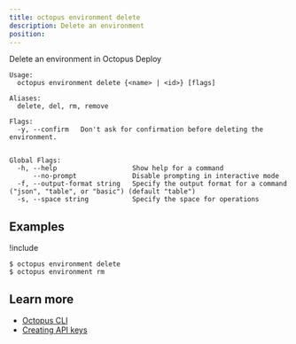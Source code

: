 ```yaml
---
title: octopus environment delete
description: Delete an environment
position:
---
```


Delete an environment in Octopus Deploy

```text
Usage:
  octopus environment delete {<name> | <id>} [flags]

Aliases:
  delete, del, rm, remove

Flags:
  -y, --confirm   Don't ask for confirmation before deleting the environment.


Global Flags:
  -h, --help                   Show help for a command
      --no-prompt              Disable prompting in interactive mode
  -f, --output-format string   Specify the output format for a command ("json", "table", or "basic") (default "table")
  -s, --space string           Specify the space for operations
```

## Examples

!include <samples-instance>

```text
$ octopus environment delete
$ octopus environment rm

```

## Learn more

- [Octopus CLI](/docs/octopus-rest-api/octopus-cli/index.md)
- [Creating API keys](/docs/octopus-rest-api/how-to-create-an-api-key.md)